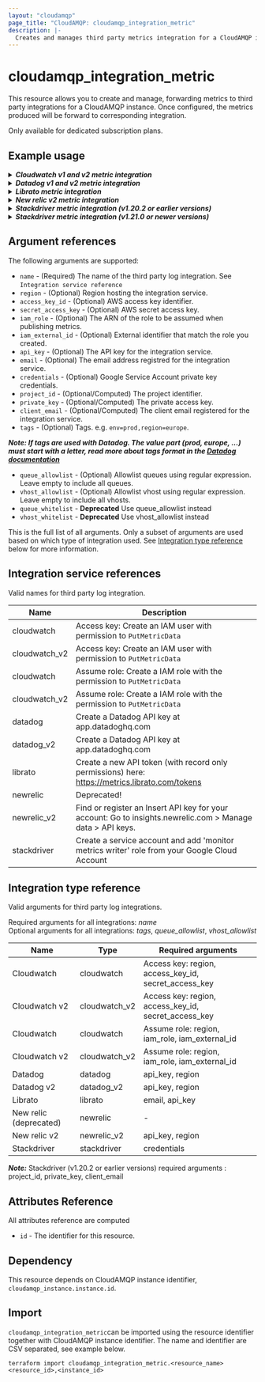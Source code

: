 ```yaml
---
layout: "cloudamqp"
page_title: "CloudAMQP: cloudamqp_integration_metric"
description: |-
  Creates and manages third party metrics integration for a CloudAMQP instance.
---
```


# cloudamqp_integration_metric

This resource allows you to create and manage, forwarding metrics to third party integrations for a CloudAMQP instance. Once configured, the metrics produced will be forward to corresponding integration.

Only available for dedicated subscription plans.

## Example usage

<details>
  <summary>
    <b>
      <i>Cloudwatch v1 and v2 metric integration</i>
    </b>
  </summary>

***Access key***

```hcl
resource "cloudamqp_integration_metric" "cloudwatch" {
  instance_id = cloudamqp_instance.instance.id
  name = "cloudwatch"
  access_key_id = var.aws_access_key_id
  secret_access_key = var_aws_secret_acccess_key
  region = var.aws_region
}

resource "cloudamqp_integration_metric" "cloudwatch_v2" {
  instance_id = cloudamqp_instance.instance.id
  name = "cloudwatch_v2"
  access_key_id = var.aws_access_key_id
  secret_access_key = var_aws_secret_acccess_key
  region = var.aws_region
}
```

***Assume role***

```hcl
resource "cloudamqp_integration_metric" "cloudwatch" {
  instance_id = cloudamqp_instance.instance.id
  name = "cloudwatch"
  iam_role = var.aws_iam_role
  iam_external_id = var.external_id
  region = var.aws_region
}

resource "cloudamqp_integration_metric" "cloudwatch_v2" {
  instance_id = cloudamqp_instance.instance.id
  name = "cloudwatch_v2"
  iam_role = var.aws_iam_role
  iam_external_id = var.external_id
  region = var.aws_region
}
```

* AWS IAM role: arn:aws:iam::ACCOUNT-ID:role/ROLE-NAME
* External id: Create own external identifier that match the role created. E.g. "cloudamqp-abc123".

</details>

<details>
  <summary>
    <b>
      <i>Datadog v1 and v2 metric integration</i>
    </b>
  </summary>

```hcl
resource "cloudamqp_integration_metric" "datadog" {
  instance_id = cloudamqp_instance.instance.id
  name = "datadog"
  api_key = var.datadog_api_key
  region = var.datadog_region
  tags = "env=prod,region=us1,version=v1.0"
}

resource "cloudamqp_integration_metric" "datadog_v2" {
  instance_id = cloudamqp_instance.instance.id
  name = "datadog_v2"
  api_key = var.datadog_api_key
  region = var.datadog_region
  tags = "env=prod,region=us1,version=v1.0"
}
```

</details>

<details>
  <summary>
    <b>
      <i>Librato metric integration</i>
    </b>
  </summary>

```hcl
resource "cloudamqp_integration_metric" "librato" {
  instance_id = cloudamqp_instance.instance.id
  name = "librato"
  email = var.librato_email
  api_key = var.librato_api_key
}
```

</details>

<details>
  <summary>
    <b>
      <i>New relic v2 metric integration</i>
    </b>
  </summary>

```hcl
resource "cloudamqp_integration_metric" "newrelic" {
  instance_id = cloudamqp_instance.instance.id
  name = "newrelic_v2"
  api_key = var.newrelic_api_key
  region = var.newrelic_region
}
```

</details>

<details>
  <summary>
    <b>
      <i>Stackdriver metric integration (v1.20.2 or earlier versions)</i>
    </b>
  </summary>

Use variable file populated with project_id, private_key and client_email

```hcl
resource "cloudamqp_integration_metric" "stackdriver" {
  instance_id = cloudamqp_instance.instance.id
  name = "stackdriver"
  project_id = var.stackdriver_project_id
  private_key = var.stackdriver_private_key
  client_email = var.stackriver_email
}
```

or by using google_service_account_key resource from Google provider

```hcl
resource "google_service_account" "service_account" {
  account_id = "<account_id>"
  description = "<description>"
  display_name = "<display_name>"
}

resource "google_service_account_key" "service_account_key" {
  service_account_id = google_service_account.service_account.name
}

resource "cloudamqp_integration_metric" "stackdriver" {
  instance_id = cloudamqp_instance.instance.id
  name = "stackdriver"
  project_id = jsondecode(base64decode(google_service_account_key.service_account_key.private_key)).project_id
  private_key = jsondecode(base64decode(google_service_account_key.service_account_key.private_key)).private_key
  client_email = jsondecode(base64decode(google_service_account_key.service_account_key.private_key)).client_email
}
```

</details>

<details>
  <summary>
    <b>
      <i>Stackdriver metric integration (v1.21.0 or newer versions)</i>
    </b>
  </summary>

Use credentials argument and let the provider do the Base64decode and internally populate, *project_id, client_name, private_key*

```hcl
resource "google_service_account" "service_account" {
  account_id = "<account_id>"
  description = "<description>"
  display_name = "<display_name>"
}

resource "google_service_account_key" "service_account_key" {
  service_account_id = google_service_account.service_account.name
}

resource "cloudamqp_integration_metric" "stackdriver" {
  instance_id = cloudamqp_instance.instance.id
  name = "stackdriver"
  credentials = google_service_account_key.service_account_key.private_key
}
```

or use the same as earlier version and decode the google service account key

```hcl
resource "google_service_account" "service_account" {
  account_id = "<account_id>"
  description = "<description>"
  display_name = "<display_name>"
}

resource "google_service_account_key" "service_account_key" {
  service_account_id = google_service_account.service_account.name
}

resource "cloudamqp_integration_metric" "stackdriver" {
  instance_id = cloudamqp_instance.instance.id
  name = "stackdriver"
  project_id = jsondecode(base64decode(google_service_account_key.service_account_key.private_key)).project_id
  private_key = jsondecode(base64decode(google_service_account_key.service_account_key.private_key)).private_key
  client_email = jsondecode(base64decode(google_service_account_key.service_account_key.private_key)).client_email
}
```

</details>

## Argument references

The following arguments are supported:

* `name`              - (Required) The name of the third party log integration. See `Integration service reference`
* `region`            - (Optional) Region hosting the integration service.
* `access_key_id`     - (Optional) AWS access key identifier.
* `secret_access_key` - (Optional) AWS secret access key.
* `iam_role`          - (Optional) The ARN of the role to be assumed when publishing metrics.
* `iam_external_id`   - (Optional) External identifier that match the role you created.
* `api_key`           - (Optional) The API key for the integration service.
* `email`             - (Optional) The email address registred for the integration service.
* `credentials`       - (Optional) Google Service Account private key credentials.
* `project_id`        - (Optional/Computed) The project identifier.
* `private_key`       - (Optional/Computed) The private access key.
* `client_email`      - (Optional/Computed) The client email registered for the integration service.
* `tags`              - (Optional) Tags. e.g. `env=prod,region=europe`.

***Note: If tags are used with Datadog. The value part (prod, europe, ...) must start with a letter, read more about tags format in the [Datadog documentation](https://docs.datadoghq.com/getting_started/tagging/#define-tags)***

* `queue_allowlist`   - (Optional) Allowlist queues using regular expression. Leave empty to include all queues.
* `vhost_allowlist`   - (Optional) Allowlist vhost using regular expression. Leave empty to include all vhosts.
* `queue_whitelist`   - **Deprecated** Use queue_allowlist instead
* `vhost_whitelist`   - **Deprecated** Use vhost_allowlist instead

This is the full list of all arguments. Only a subset of arguments are used based on which type of integration used. See [Integration type reference](#integration-type-reference) below for more information.

## Integration service references

Valid names for third party log integration.

| Name          | Description |
|---------------|---------------------------------------------------------------|
| cloudwatch    | Access key: Create an IAM user with permission to `PutMetricData` |
| cloudwatch_v2 | Access key: Create an IAM user with permission to `PutMetricData` |
| cloudwatch    | Assume role: Create a IAM role with the permission to `PutMetricData` |
| cloudwatch_v2 | Assume role: Create a IAM role with the permission to `PutMetricData` |
| datadog       | Create a Datadog API key at app.datadoghq.com |
| datadog_v2    | Create a Datadog API key at app.datadoghq.com |
| librato       | Create a new API token (with record only permissions) here: https://metrics.librato.com/tokens |
| newrelic      | Deprecated! |
| newrelic_v2   | Find or register an Insert API key for your account: Go to insights.newrelic.com > Manage data > API keys. |
| stackdriver   | Create a service account and add 'monitor metrics writer' role from your Google Cloud Account |

## Integration type reference

Valid arguments for third party log integrations.

Required arguments for all integrations: *name*</br>
Optional arguments for all integrations: *tags*, *queue_allowlist*, *vhost_allowlist*

| Name | Type | Required arguments |
| ---- | ---- | ---- |
| Cloudwatch             | cloudwatch     | Access key: region, access_key_id, secret_access_key |
| Cloudwatch v2          | cloudwatch_v2  | Access key: region, access_key_id, secret_access_key |
| Cloudwatch             | cloudwatch     | Assume role: region, iam_role, iam_external_id |
| Cloudwatch v2          | cloudwatch_v2  | Assume role: region, iam_role, iam_external_id |
| Datadog                | datadog        | api_key, region |
| Datadog v2             | datadog_v2     | api_key, region |
| Librato                | librato        | email, api_key |
| New relic (deprecated) | newrelic       | - |
| New relic v2           | newrelic_v2    | api_key, region |
| Stackdriver            | stackdriver    | credentials |

***Note:*** Stackdriver (v1.20.2 or earlier versions) required arguments  : project_id, private_key, client_email

## Attributes Reference

All attributes reference are computed

* `id`  - The identifier for this resource.

## Dependency

This resource depends on CloudAMQP instance identifier, `cloudamqp_instance.instance.id`.

## Import

`cloudamqp_integration_metric`can be imported using the resource identifier together with CloudAMQP instance identifier. The name and identifier are CSV separated, see example below.

`terraform import cloudamqp_integration_metric.<resource_name> <resource_id>,<instance_id>`
